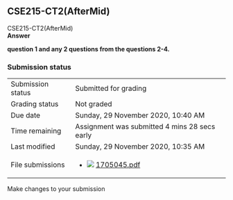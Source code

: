 <h2>CSE215-CT2(AfterMid)</h2>CSE215-CT2(AfterMid)<br /><b>Answer
question 1 and any 2 questions from the questions 2-4. </b>

<h3>Submission status</h3><table>
<tbody><tr>
<td>Submission status</td>
<td>Submitted for grading</td>
</tr>
<tr>
<td>Grading status</td>
<td>Not graded</td>
</tr>
<tr>
<td>Due date</td>
<td>Sunday, 29 November 2020, 10:40 AM</td>
</tr>
<tr>
<td>Time remaining</td>
<td>Assignment was submitted 4 mins 28 secs early</td>
</tr>
<tr>
<td>Last modified</td>
<td>Sunday, 29 November 2020, 10:35 AM</td>
</tr>
<tr>
<td>File submissions</td>
<td><ul><li><img src="..%5C..%5C..%5CJanuary%202018%5CCSE101%5CNews%20forum%5CCLASS%20TEST%202%20Marks%5Cfile%5Cpdf.png" /> <a href="file%5C1705045.pdf">1705045.pdf</a> 
</li></ul>

</td>
</tr>

</tbody>
</table>



Make changes to your submission



